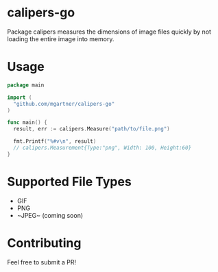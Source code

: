 # calipers-go

Package calipers measures the dimensions of image files
quickly by not loading the entire image into memory.

# Usage

```go
package main

import (
  "github.com/mgartner/calipers-go"
)

func main() {
  result, err := calipers.Measure("path/to/file.png")

  fmt.Printf("%#v\n", result)
  // calipers.Measurement{Type:"png", Width: 100, Height:60}
}
```

# Supported File Types

* GIF
* PNG
* ~JPEG~ (coming soon)

# Contributing

Feel free to submit a PR!
